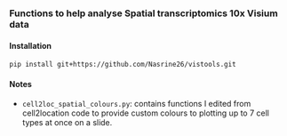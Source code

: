 ### Functions to help analyse Spatial transcriptomics 10x Visium data

#### Installation

`pip install git+https://github.com/Nasrine26/vistools.git` 

#### Notes

* `cell2loc_spatial_colours.py`: contains functions I edited from cell2location code to provide custom colours to 
plotting up to 7 cell types at once on a slide. 